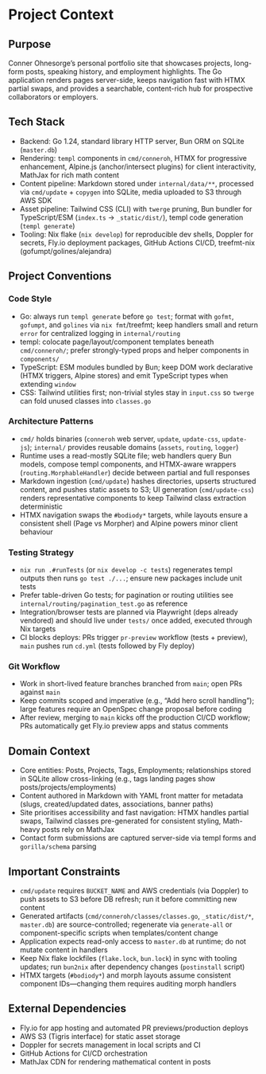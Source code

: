 # Project Context

## Purpose
Conner Ohnesorge’s personal portfolio site that showcases projects, long-form posts, speaking history, and employment highlights. The Go application renders pages server-side, keeps navigation fast with HTMX partial swaps, and provides a searchable, content-rich hub for prospective collaborators or employers.

## Tech Stack
- Backend: Go 1.24, standard library HTTP server, Bun ORM on SQLite (`master.db`)
- Rendering: `templ` components in `cmd/conneroh`, HTMX for progressive enhancement, Alpine.js (anchor/intersect plugins) for client interactivity, MathJax for rich math content
- Content pipeline: Markdown stored under `internal/data/**`, processed via `cmd/update` + `copygen` into SQLite, media uploaded to S3 through AWS SDK
- Asset pipeline: Tailwind CSS (CLI) with `twerge` pruning, Bun bundler for TypeScript/ESM (`index.ts` → `_static/dist/`), templ code generation (`templ generate`)
- Tooling: Nix flake (`nix develop`) for reproducible dev shells, Doppler for secrets, Fly.io deployment packages, GitHub Actions CI/CD, treefmt-nix (gofumpt/golines/alejandra)

## Project Conventions

### Code Style
- Go: always run `templ generate` before `go test`; format with `gofmt`, `gofumpt`, and `golines` via `nix fmt`/treefmt; keep handlers small and return `error` for centralized logging in `internal/routing`
- templ: colocate page/layout/component templates beneath `cmd/conneroh/`; prefer strongly-typed props and helper components in `components/`
- TypeScript: ESM modules bundled by Bun; keep DOM work declarative (HTMX triggers, Alpine stores) and emit TypeScript types when extending `window`
- CSS: Tailwind utilities first; non-trivial styles stay in `input.css` so `twerge` can fold unused classes into `classes.go`

### Architecture Patterns
- `cmd/` holds binaries (`conneroh` web server, `update`, `update-css`, `update-js`); `internal/` provides reusable domains (`assets`, `routing`, `logger`)
- Runtime uses a read-mostly SQLite file; web handlers query Bun models, compose templ components, and HTMX-aware wrappers (`routing.MorphableHandler`) decide between partial and full responses
- Markdown ingestion (`cmd/update`) hashes directories, upserts structured content, and pushes static assets to S3; UI generation (`cmd/update-css`) renders representative components to keep Tailwind class extraction deterministic
- HTMX navigation swaps the `#bodiody*` targets, while layouts ensure a consistent shell (Page vs Morpher) and Alpine powers minor client behaviour

### Testing Strategy
- `nix run .#runTests` (or `nix develop -c tests`) regenerates templ outputs then runs `go test ./...`; ensure new packages include unit tests
- Prefer table-driven Go tests; for pagination or routing utilities see `internal/routing/pagination_test.go` as reference
- Integration/browser tests are planned via Playwright (deps already vendored) and should live under `tests/` once added, executed through Nix targets
- CI blocks deploys: PRs trigger `pr-preview` workflow (tests + preview), `main` pushes run `cd.yml` (tests followed by Fly deploy)

### Git Workflow
- Work in short-lived feature branches branched from `main`; open PRs against `main`
- Keep commits scoped and imperative (e.g., “Add hero scroll handling”); large features require an OpenSpec change proposal before coding
- After review, merging to `main` kicks off the production CI/CD workflow; PRs automatically get Fly.io preview apps and status comments

## Domain Context
- Core entities: Posts, Projects, Tags, Employments; relationships stored in SQLite allow cross-linking (e.g., tags landing pages show posts/projects/employments)
- Content authored in Markdown with YAML front matter for metadata (slugs, created/updated dates, associations, banner paths)
- Site prioritises accessibility and fast navigation: HTMX handles partial swaps, Tailwind classes pre-generated for consistent styling, Math-heavy posts rely on MathJax
- Contact form submissions are captured server-side via templ forms and `gorilla/schema` parsing

## Important Constraints
- `cmd/update` requires `BUCKET_NAME` and AWS credentials (via Doppler) to push assets to S3 before DB refresh; run it before committing new content
- Generated artifacts (`cmd/conneroh/classes/classes.go`, `_static/dist/*`, `master.db`) are source-controlled; regenerate via `generate-all` or component-specific scripts when templates/content change
- Application expects read-only access to `master.db` at runtime; do not mutate content in handlers
- Keep Nix flake lockfiles (`flake.lock`, `bun.lock`) in sync with tooling updates; run `bun2nix` after dependency changes (`postinstall` script)
- HTMX targets (`#bodiody*`) and morph layouts assume consistent component IDs—changing them requires auditing morph handlers

## External Dependencies
- Fly.io for app hosting and automated PR previews/production deploys
- AWS S3 (Tigris interface) for static asset storage
- Doppler for secrets management in local scripts and CI
- GitHub Actions for CI/CD orchestration
- MathJax CDN for rendering mathematical content in posts

